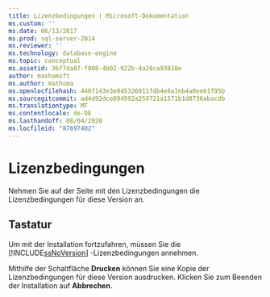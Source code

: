 ```yaml
---
title: Lizenzbedingungen | Microsoft-Dokumentation
ms.custom: ''
ms.date: 06/13/2017
ms.prod: sql-server-2014
ms.reviewer: ''
ms.technology: database-engine
ms.topic: conceptual
ms.assetid: 36f7da07-f008-4b02-922b-4a28ca93018e
author: mashamsft
ms.author: mathoma
ms.openlocfilehash: 4407143e3e045326011fdb4e8a1eb4a0ee61f95b
ms.sourcegitcommit: ad4d92dce894592a259721a1571b1d8736abacdb
ms.translationtype: MT
ms.contentlocale: de-DE
ms.lasthandoff: 08/04/2020
ms.locfileid: "87697402"
---
```

# <a name="license-terms"></a>Lizenzbedingungen
  Nehmen Sie auf der Seite mit den Lizenzbedingungen die Lizenzbedingungen für diese Version an.  
  
## <a name="options"></a>Tastatur  
 Um mit der Installation fortzufahren, müssen Sie die [!INCLUDE[ssNoVersion](../../includes/ssnoversion-md.md)] -Lizenzbedingungen annehmen.  
  
 Mithilfe der Schaltfläche **Drucken** können Sie eine Kopie der Lizenzbedingungen für diese Version ausdrucken. Klicken Sie zum Beenden der Installation auf **Abbrechen**.  
  
  
